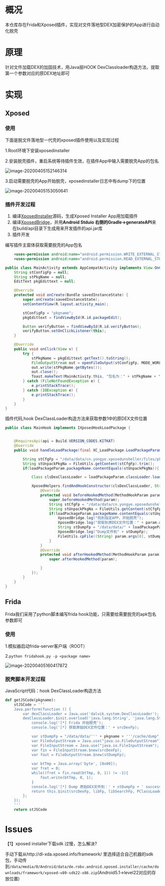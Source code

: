 # 概况

本仓库存在Frida和Xposed插件，实现对文件落地型DEX加密保护的App进行自动化脱壳

# 原理

针对文件加载DEX的加固技术，用Java层HOOK DexClassloader构造方法，提取第一个参数对应的原DEX地址即可

# 实现

## Xposed

### 使用

下面是脱文件落地型一代壳的xposed插件使用以及实现过程

1.Root环境下安装xposedinstaller

2.安装脱壳插件，重启系统等待插件生效，在插件App中输入需要脱壳App的包名

![image-20200405152146314](imags/image-20200405152146314.png)

3.启动需要脱壳的App开始脱壳，xposedinstaller日志中有dump下的位置

![image-20200405153050641](imags/image-20200405152328283.png)

### 插件开发过程

1. 编译[XposedInstaller](https://github.com/rovo89/XposedInstaller)源码，生成Xposed Installer App用加载插件
2. 编译[XposedBridge](https://github.com/rovo89/XposedBridge)，并用**Android Stduio 右侧的Gradle->generateAPI**来在build/api目录下生成用来开发插件的api.jar库
3. 插件开发

编写插件主窗体获取需要脱壳的App包名

```xml
    <uses-permission android:name="android.permission.WRITE_EXTERNAL_STORAGE" />
    <uses-permission android:name="android.permission.READ_EXTERNAL_STORAGE"/>
```

```java
public class MainActivity extends AppCompatActivity implements View.OnClickListener {
    String stConfigFp = null;
    String stPkgName = null;
    EditText pkgEdittext = null;

    @Override
    protected void onCreate(Bundle savedInstanceState) {
        super.onCreate(savedInstanceState);
        setContentView(R.layout.activity_main);

        stConfigFp = "pkgname";
        pkgEdittext = findViewById(R.id.packageEdit);

        Button verifyButton = findViewById(R.id.verifyButton);
        verifyButton.setOnClickListener(this);
    }

    @Override
    public void onClick(View v) {
        try {
            stPkgName = pkgEdittext.getText().toString();
            FileOutputStream out = openFileOutput(stConfigFp, MODE_WORLD_READABLE);
            out.write(stPkgName.getBytes());
            out.close();
            Toast.makeText(MainActivity.this, "包名为：" + stPkgName + "", Toast.LENGTH_LONG).show();
        } catch (FileNotFoundException e) {
            e.printStackTrace();
        } catch (IOException e) {
            e.printStackTrace();
        }
    }
}
```

插件代码,hook DexClassLoader构造方法来获取参数1中的原DEX文件位置

```java
public class MainHook implements IXposedHookLoadPackage {


    @RequiresApi(api = Build.VERSION_CODES.KITKAT)
    @Override
    public void handleLoadPackage(final XC_LoadPackage.LoadPackageParam loadPackageParam) throws Throwable {

        String stCfgFp = "/data/data/cn.yongye.xposedunsheller/files/pkgname";
        String stUnpackPkgNa = FileUtils.getContent(stCfgFp).trim();
        if(loadPackageParam.packageName.contentEquals(stUnpackPkgNa)){

            Class clsDexClassLoader = loadPackageParam.classLoader.loadClass("dalvik.system.DexClassLoader");

            XposedHelpers.findAndHookConstructor(clsDexClassLoader, String.class, String.class, String.class, ClassLoader.class, new XC_MethodHook() {
                @Override
                protected void beforeHookedMethod(MethodHookParam param) throws Throwable {
                    super.beforeHookedMethod(param);
                    String stCfgFp = "/data/data/cn.yongye.xposedunsheller/files/pkgname";
                    String stUnpackPkgNa = FileUtils.getContent(stCfgFp).trim();
                    if(loadPackageParam.packageName.contentEquals(stUnpackPkgNa)){
                        XposedBridge.log("找到指定APP，开始脱壳");
                        XposedBridge.log("获取到原DEX文件位置：" + param.args[0]);
                        String stDumpFp = "/data/data/" + loadPackageParam.packageName + "/cache/dump.dex";
                        XposedBridge.log("Dump文件到" + stDumpFp);
                        FileUtils.cpFile((String) param.args[0], stDumpFp);
                    }
                }
                @Override
                protected void afterHookedMethod(MethodHookParam param) throws Throwable {
                    super.afterHookedMethod(param);

                }
            });
        }
    }
}
```

## Frida

Frida我们采用了python脚本编写frida hook功能，只需要给需要脱壳的apk包名参数即可

### 使用

1.模拟器启动frida-server客户端（ROOT）

2.`python fridahook.py -p <package name>`

![image-20200405160417872](imags/image-20200405160417872.png)

### 脱壳脚本开发过程

JavaScript代码：hook DexClassLoader构造方法

```python
def getJSCode(pkgname):
    stJSCode = '''
    Java.perform(function () {
        var dexClassLoader = Java.use('dalvik.system.DexClassLoader');
        dexClassLoader.$init.overload('java.lang.String', 'java.lang.String', 'java.lang.String', 'java.lang.ClassLoader').implementation = function(srcDexFp, libFp, libSearchFp, PClassLoader){
            console.log('[*] Frida 开始脱壳');
            console.log('[*] 获取原始DEX文件位置：' + srcDexFp);

            var stDumpFp = "/data/data/''' + pkgname + '''/cache/dump";
            var FileOutputStream = Java.use("java.io.FileOutputStream");
            var FileInputStream = Java.use("java.io.FileInputStream");
            var fin = FileInputStream.$new(srcDexFp);
            var fout = FileOutputStream.$new(stDumpFp);
            
            var btTmp = Java.array('byte', [0x00]);
            var fret = 0;
            while((fret = fin.read(btTmp, 0, 1)) != -1){
                fout.write(btTmp, 0, 1);
            }
            console.log('[*] Dump 原始DEX文件到：' + stDumpFp + ' successful!!');
            return this.$init(srcDexFp, libFp, libSearchFp, PClassLoader)
        };
    });
    '''
    return stJSCode
```

# Issues

【1】xposed installer下载sdk 过慢，怎么解决?

手动下载从http://dl-xda.xposed.info/framework/ 里选择适合自己机器的sdk包，手动传到`/data/media/0/Android/data/de.robv.android.xposed.installer/cache/downloads/framework/xposed-v89-sdk22-x86.zip`(Android5.1->level22对应的存放位置)